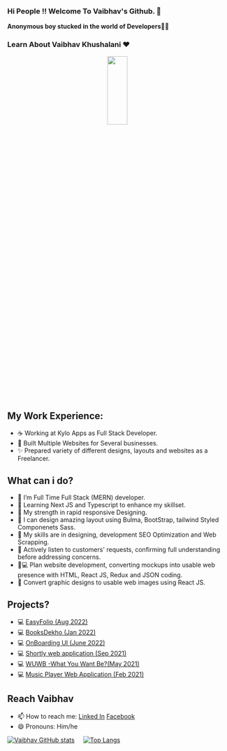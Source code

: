 ### Hi People !! Welcome To Vaibhav's Github. 👋


 **Anonymous boy stucked in the world of Developers**👨‍💻
### Learn About Vaibhav Khushalani ❤️
<p align= "center">
<img src="https://media.giphy.com/media/qgQUggAC3Pfv687qPC/giphy.gif" width="30%" height="20%" />
  </p>
  
 ## My Work Experience:
- ☕ Working at Kylo Apps as Full Stack Developer.
- 🚀 Built Multiple Websites for Several businesses.
- ✨ Prepared variety of different designs, layouts and websites as a Freelancer.


## What can i do? 
- 🌱 I’m Full Time Full Stack (MERN) developer.
- 🌱 Learning Next JS and Typescript to enhance my skillset.
- 💪 My strength in rapid responsive Designing.
- 🎨 I can design amazing layout using Bulma, BootStrap, tailwind Styled Componenets Sass.
- 👯 My skills are in designing, development SEO Optimization and Web Scrapping. 
- 📝 Actively listen to customers' requests, confirming full understanding before addressing concerns.
- 🧑💻 Plan website development, converting mockups into usable web presence with HTML, React JS, Redux and JSON coding.
- 🔨 Convert graphic designs to usable web images using React JS.


## Projects? 
- 💻 [EasyFolio (Aug 2022)](https://easyfolio.wuwb.in/)
- 💻 [BooksDekho (Jan 2022)](https://booksdekho.netlify.app/)
- 💻 [OnBoarding UI (June 2022)](https://booksdekho.netlify.app/)
- 💻 [Shortly web application (Sep 2021)](https://shortly-vaibhavkhushalani.netlify.app/)
- 💻 [WUWB -What You Want Be?(May 2021)](https://wuwb.in/)
- 💻 [Music Player Web Application (Feb 2021)](https://jesussongshindi.netlify.app/)


## Reach Vaibhav
- 📫 How to reach me: [Linked In](https://www.linkedin.com/in/vaibhav-khushalani-760217136/) [Facebook](https://www.facebook.com/Vaibhav.khushlani.3/)
- 😄 Pronouns: Him/he



[![Vaibhav GitHub stats](https://github-readme-stats.vercel.app/api?username=VaibhavKhushalani&count_private=true&show_icons=true)](https://github.com/VaibhavKhushalani/github-readme-stats)
&nbsp;&nbsp;&nbsp;
[![Top Langs](https://github-readme-stats.vercel.app/api/top-langs/?username=VaibhavKhushalani&layout=compact)](https://github.com/VaibhavKhushalani/github-readme-stats)
